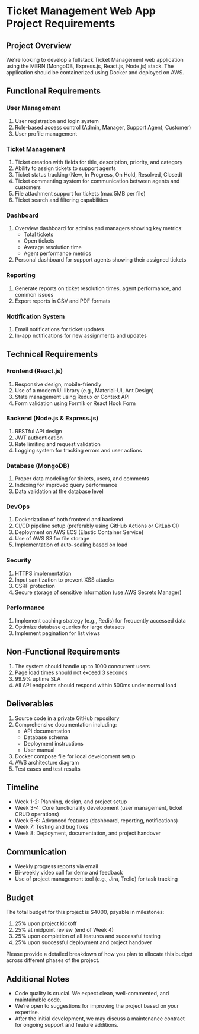 # Ticket Management Web App Project Requirements

## Project Overview
We're looking to develop a fullstack Ticket Management web application using the MERN (MongoDB, Express.js, React.js, Node.js) stack. The application should be containerized using Docker and deployed on AWS.

## Functional Requirements

### User Management
1. User registration and login system
2. Role-based access control (Admin, Manager, Support Agent, Customer)
3. User profile management

### Ticket Management
1. Ticket creation with fields for title, description, priority, and category
2. Ability to assign tickets to support agents
3. Ticket status tracking (New, In Progress, On Hold, Resolved, Closed)
4. Ticket commenting system for communication between agents and customers
5. File attachment support for tickets (max 5MB per file)
6. Ticket search and filtering capabilities

### Dashboard
1. Overview dashboard for admins and managers showing key metrics:
   - Total tickets
   - Open tickets
   - Average resolution time
   - Agent performance metrics
2. Personal dashboard for support agents showing their assigned tickets

### Reporting
1. Generate reports on ticket resolution times, agent performance, and common issues
2. Export reports in CSV and PDF formats

### Notification System
1. Email notifications for ticket updates
2. In-app notifications for new assignments and updates

## Technical Requirements

### Frontend (React.js)
1. Responsive design, mobile-friendly
2. Use of a modern UI library (e.g., Material-UI, Ant Design)
3. State management using Redux or Context API
4. Form validation using Formik or React Hook Form

### Backend (Node.js & Express.js)
1. RESTful API design
2. JWT authentication
3. Rate limiting and request validation
4. Logging system for tracking errors and user actions

### Database (MongoDB)
1. Proper data modeling for tickets, users, and comments
2. Indexing for improved query performance
3. Data validation at the database level

### DevOps
1. Dockerization of both frontend and backend
2. CI/CD pipeline setup (preferably using GitHub Actions or GitLab CI)
3. Deployment on AWS ECS (Elastic Container Service)
4. Use of AWS S3 for file storage
5. Implementation of auto-scaling based on load

### Security
1. HTTPS implementation
2. Input sanitization to prevent XSS attacks
3. CSRF protection
4. Secure storage of sensitive information (use AWS Secrets Manager)

### Performance
1. Implement caching strategy (e.g., Redis) for frequently accessed data
2. Optimize database queries for large datasets
3. Implement pagination for list views

## Non-Functional Requirements
1. The system should handle up to 1000 concurrent users
2. Page load times should not exceed 3 seconds
3. 99.9% uptime SLA
4. All API endpoints should respond within 500ms under normal load

## Deliverables
1. Source code in a private GitHub repository
2. Comprehensive documentation including:
   - API documentation
   - Database schema
   - Deployment instructions
   - User manual
3. Docker compose file for local development setup
4. AWS architecture diagram
5. Test cases and test results

## Timeline
- Week 1-2: Planning, design, and project setup
- Week 3-4: Core functionality development (user management, ticket CRUD operations)
- Week 5-6: Advanced features (dashboard, reporting, notifications)
- Week 7: Testing and bug fixes
- Week 8: Deployment, documentation, and project handover

## Communication
- Weekly progress reports via email
- Bi-weekly video call for demo and feedback
- Use of project management tool (e.g., Jira, Trello) for task tracking

## Budget
The total budget for this project is $4000, payable in milestones:
1. 25% upon project kickoff
2. 25% at midpoint review (end of Week 4)
3. 25% upon completion of all features and successful testing
4. 25% upon successful deployment and project handover

Please provide a detailed breakdown of how you plan to allocate this budget across different phases of the project.

## Additional Notes
- Code quality is crucial. We expect clean, well-commented, and maintainable code.
- We're open to suggestions for improving the project based on your expertise.
- After the initial development, we may discuss a maintenance contract for ongoing support and feature additions.